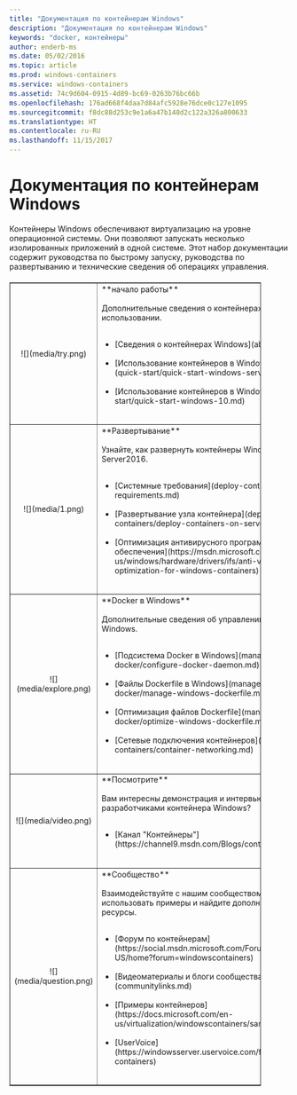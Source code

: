 ```yaml
---
title: "Документация по контейнерам Windows"
description: "Документация по контейнерам Windows"
keywords: "docker, контейнеры"
author: enderb-ms
ms.date: 05/02/2016
ms.topic: article
ms.prod: windows-containers
ms.service: windows-containers
ms.assetid: 74c9d604-0915-4d89-bc69-0263b76bc66b
ms.openlocfilehash: 176ad668f4daa7d84afc5928e76dce0c127e1095
ms.sourcegitcommit: f8dc88d253c9e1a6a47b148d2c122a326a800633
ms.translationtype: HT
ms.contentlocale: ru-RU
ms.lasthandoff: 11/15/2017
---
```

# <a name="windows-containers-documentation"></a>Документация по контейнерам Windows

Контейнеры Windows обеспечивают виртуализацию на уровне операционной системы. Они позволяют запускать несколько изолированных приложений в одной системе. Этот набор документации содержит руководства по быстрому запуску, руководства по развертыванию и технические сведения об операциях управления.

<table border="1" style="background-color:FFFFCC;border-collapse:collapse;border:1px solid FFCC00;color:000000;width:90%; margin-top: 20px" cellpadding="25" cellspacing="5">
<tr>
<td ><center>![](media/try.png)</center></td>
<td>**начало работы**<br /><br />
Дополнительные сведения о контейнерах и их использовании.<br /><br />
<ul>
<li>[Сведения о контейнерах Windows](about/index.md)<br /><br /></li>
<li>[Использование контейнеров в Windows Server](quick-start/quick-start-windows-server.md)<br /><br /></li>
<li>[Использование контейнеров в Windows 10](quick-start/quick-start-windows-10.md)<br /><br /></li>
</ul>
</td>
</tr>
<tr>
<td ><center>![](media/1.png)</center></td>
<td>**Развертывание**<br /><br />
Узнайте, как развернуть контейнеры Windows в Windows Server2016.<br /><br />
<ul>
<li>[Системные требования](deploy-containers/system-requirements.md)<br /><br /></li>
<li>[Развертывание узла контейнера](deploy-containers/deploy-containers-on-server.md)<br /><br /></li>
<li>[Оптимизация антивирусного программного обеспечения](https://msdn.microsoft.com/en-us/windows/hardware/drivers/ifs/anti-virus-optimization-for-windows-containers)<br /><br /></li>
</ul>
</td>
</tr>

<tr>
<td ><center>![](media/explore.png)</center></td>
<td>**Docker в Windows**<br /><br />
Дополнительные сведения об управлении Docker в Windows.<br /><br />
<ul>
<li>[Подсистема Docker в Windows](manage-docker/configure-docker-daemon.md)<br /><br /></li>
<li>[Файлы Dockerfile в Windows](manage-docker/manage-windows-dockerfile.md)<br /><br /></li>
<li>[Оптимизация файлов Dockerfile](manage-docker/optimize-windows-dockerfile.md)<br /><br /></li>
<li>[Сетевые подключения контейнеров](manage-containers/container-networking.md)<br /><br /></li>
</ul>
</td>
</tr>

<tr>
<td ><center>![](media/video.png)</center></td>
<td>**Посмотрите**<br /><br />
Вам интересны демонстрация и интервью с разработчиками контейнера Windows?<br /><br />
<ul>
<li>[Канал "Контейнеры"](https://channel9.msdn.com/Blogs/containers)</li>
</ul>
<br />
</td>
</tr>

<tr>
<td ><center>![](media/question.png)</center></td>
<td>**Сообщество**<br /><br />
Взаимодействуйте с нашим сообществом, попробуйте использовать примеры и найдите дополнительные ресурсы.<br /><br />
<ul>
<li>[Форум по контейнерам](https://social.msdn.microsoft.com/Forums/en-US/home?forum=windowscontainers)<br /><br /></li>
<li>[Видеоматериалы и блоги сообщества](communitylinks.md)<br /><br /></li>
<li>[Примеры контейнеров](https://docs.microsoft.com/en-us/virtualization/windowscontainers/samples)<br /><br /></li>
<li>[UserVoice](https://windowsserver.uservoice.com/forums/304624-containers)<br /><br /></li>
</ul>
</td>
</tr>
</table>
